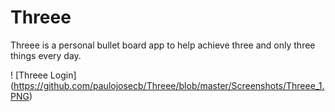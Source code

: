 # Threee
Threee is a personal bullet board app to help achieve three and only three things every day.

! [Threee Login] (https://github.com/paulojosecb/Threee/blob/master/Screenshots/Threee_1.PNG)
